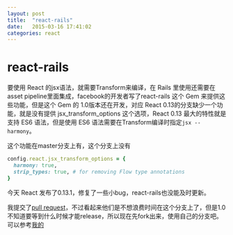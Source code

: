```yaml
---
layout: post
title:  "react-rails"
date:   2015-03-16 17:41:02
categories: react
---
```

react-rails
========

要使用 React 的jsx语法，就需要Transform来编译，在 Rails 里使用还需要在asset pipeline里面集成，facebook的开发者写了react-rails 这个 Gem 来提供这些功能，但是这个 Gem 的 1.0版本还在开发，对应 React 0.13的分支缺少一个功能，就是没有提供 jsx_transform_options 这个选项，React 0.13 最大的特性就是支持 ES6 语法，但是使用 ES6 语法需要在Transform编译时指定`jsx --harmony`。

这个功能在master分支上有，这个分支上没有

```ruby
config.react.jsx_transform_options = {
  harmony: true,
  strip_types: true, # for removing Flow type annotations
}
```
今天 React 发布了0.13.1，修复了一些小bug，react-rails也没能及时更新。

我提交了[pull request](https://github.com/reactjs/react-rails/pull/202)，不过看起来他们是不想浪费时间在这个分支上了，但是1.0不知道要等到什么时候才能release，所以现在先fork出来，使用自己的分支吧。可以参考[我的](https://github.com/zhangsoledad/react-rails)

